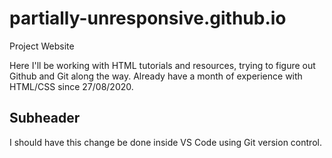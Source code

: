 # partially-unresponsive.github.io

Project Website

Here I'll be working with HTML tutorials and resources, trying to figure out Github and Git along the way. Already have a month of experience with HTML/CSS since 27/08/2020.

## Subheader

I should have this change be done inside VS Code using Git version control.
